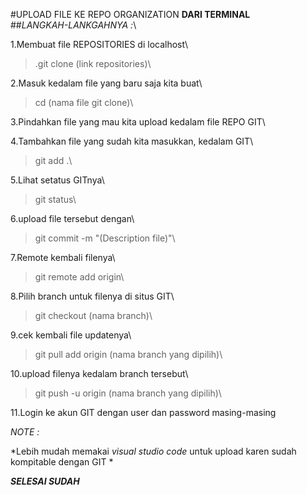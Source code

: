 #UPLOAD FILE KE REPO ORGANIZATION **DARI TERMINAL**\
##_LANGKAH-LANKGAHNYA :_\

1.Membuat file REPOSITORIES di localhost\
>.git clone (link repositories)\

2.Masuk kedalam file yang baru saja kita buat\
>cd (nama file git clone)\

3.Pindahkan file yang mau kita upload kedalam file REPO GIT\

4.Tambahkan file yang sudah kita masukkan, kedalam GIT\
>git add .\

5.Lihat setatus GITnya\
> git status\

6.upload file tersebut dengan\
> git commit -m "(Description file)"\

7.Remote kembali filenya\
> git remote add origin\

8.Pilih branch untuk filenya di situs GIT\
> git checkout (nama branch)\

9.cek kembali file updatenya\
>git pull add origin (nama branch yang dipilih)\

10.upload filenya kedalam branch tersebut\
> git push -u origin (nama branch yang dipilih)\

11.Login ke akun GIT dengan user dan password masing-masing

_NOTE :_

*Lebih mudah memakai _visual studio code_ untuk upload karen sudah kompitable dengan GIT
*

**_SELESAI SUDAH_** 


